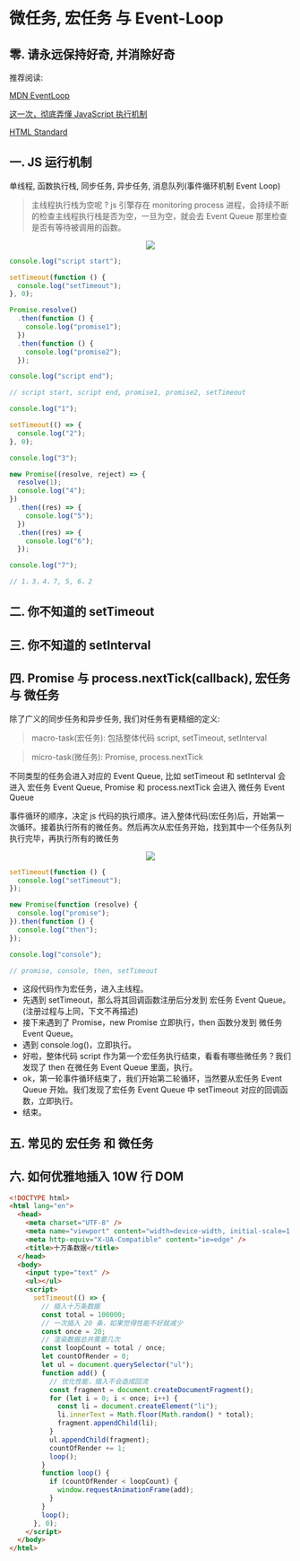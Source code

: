 # 微任务, 宏任务 与 Event-Loop

## 零. 请永远保持好奇, 并消除好奇

推荐阅读:

[MDN EventLoop](https://developer.mozilla.org/zh-CN/docs/Web/JavaScript/EventLoop)

[这一次，彻底弄懂 JavaScript 执行机制](https://juejin.im/post/6844903512845860872)

[HTML Standard ](https://html.spec.whatwg.org/multipage/webappapis.html)

## 一. JS 运行机制

单线程, 函数执行栈, 同步任务, 异步任务, 消息队列(事件循环机制 Event Loop)

> 主线程执行栈为空呢 ? js 引擎存在 monitoring process 进程，会持续不断的检查主线程执行栈是否为空，一旦为空，就会去 Event Queue 那里检查是否有等待被调用的函数。

<p align="center"><img src=https://linmingdao.github.io/blog/assets/tech/003002_00.jpg></p>

```js
console.log("script start");

setTimeout(function () {
  console.log("setTimeout");
}, 0);

Promise.resolve()
  .then(function () {
    console.log("promise1");
  })
  .then(function () {
    console.log("promise2");
  });

console.log("script end");

// script start, script end, promise1, promise2, setTimeout
```

```js
console.log("1");

setTimeout(() => {
  console.log("2");
}, 0);

console.log("3");

new Promise((resolve, reject) => {
  resolve(1);
  console.log("4");
})
  .then((res) => {
    console.log("5");
  })
  .then((res) => {
    console.log("6");
  });

console.log("7");

// 1，3，4，7, 5, 6，2
```

## 二. 你不知道的 setTimeout

## 三. 你不知道的 setInterval

## 四. Promise 与 process.nextTick(callback), 宏任务 与 微任务

除了广义的同步任务和异步任务, 我们对任务有更精细的定义:

> macro-task(宏任务): 包括整体代码 script, setTimeout, setInterval

> micro-task(微任务): Promise, process.nextTick

不同类型的任务会进入对应的 Event Queue, 比如 setTimeout 和 setInterval 会进入 宏任务 Event Queue, Promise 和 process.nextTick 会进入 微任务 Event Queue

事件循环的顺序，决定 js 代码的执行顺序。进入整体代码(宏任务)后，开始第一次循环。接着执行所有的微任务。然后再次从宏任务开始，找到其中一个任务队列执行完毕，再执行所有的微任务

<p align="center"><img src=https://linmingdao.github.io/blog/assets/tech/003002_01.jpg></p>

```js
setTimeout(function () {
  console.log("setTimeout");
});

new Promise(function (resolve) {
  console.log("promise");
}).then(function () {
  console.log("then");
});

console.log("console");

// promise, console, then, setTimeout
```

- 这段代码作为宏任务，进入主线程。
- 先遇到 setTimeout，那么将其回调函数注册后分发到 宏任务 Event Queue。(注册过程与上同，下文不再描述)
- 接下来遇到了 Promise，new Promise 立即执行，then 函数分发到 微任务 Event Queue。
- 遇到 console.log()，立即执行。
- 好啦，整体代码 script 作为第一个宏任务执行结束，看看有哪些微任务？我们发现了 then 在微任务 Event Queue 里面，执行。
- ok，第一轮事件循环结束了，我们开始第二轮循环，当然要从宏任务 Event Queue 开始。我们发现了宏任务 Event Queue 中 setTimeout 对应的回调函数，立即执行。
- 结束。

## 五. 常见的 宏任务 和 微任务

## 六. 如何优雅地插入 10W 行 DOM

```html
<!DOCTYPE html>
<html lang="en">
  <head>
    <meta charset="UTF-8" />
    <meta name="viewport" content="width=device-width, initial-scale=1.0" />
    <meta http-equiv="X-UA-Compatible" content="ie=edge" />
    <title>十万条数据</title>
  </head>
  <body>
    <input type="text" />
    <ul></ul>
    <script>
      setTimeout(() => {
        // 插入十万条数据
        const total = 100000;
        // 一次插入 20 条，如果觉得性能不好就减少
        const once = 20;
        // 渲染数据总共需要几次
        const loopCount = total / once;
        let countOfRender = 0;
        let ul = document.querySelector("ul");
        function add() {
          // 优化性能，插入不会造成回流
          const fragment = document.createDocumentFragment();
          for (let i = 0; i < once; i++) {
            const li = document.createElement("li");
            li.innerText = Math.floor(Math.random() * total);
            fragment.appendChild(li);
          }
          ul.appendChild(fragment);
          countOfRender += 1;
          loop();
        }
        function loop() {
          if (countOfRender < loopCount) {
            window.requestAnimationFrame(add);
          }
        }
        loop();
      }, 0);
    </script>
  </body>
</html>
```
